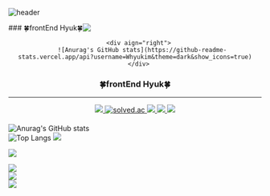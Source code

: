 ![header](https://capsule-render.vercel.app/api?type=waving&color=auto&height=200&section=header&&fontAlignY=40&text=React%20/%20JavaScript%20/%20TypeScript&fontSize=55)

<div style="display: flex; flex-direction: row;">
 <div>
  ### 🍀frontEnd Hyuk🍀
 </div>
 <img class="img" src="https://github-readme-stats.vercel.app/api?username=Whyukim&theme=dark&show_icons=true" />
</div>


<div align="center">
  
      <div aign="right">
        ![Anurag's GitHub stats](https://github-readme-stats.vercel.app/api?username=Whyukim&theme=dark&show_icons=true)
      </div>
  

  
  ### 🍀frontEnd Hyuk🍀
  
  ---
  
  <a href="https://suave-lilac-075.notion.site/fd0c2a204d8e4fd7b193800c20d5eda0?v=c62e2af146ed446a97b34c86c16d4835">
    <img src="https://img.shields.io/badge/Github Projects-000000?style=flat-square&logo=github&logoColor=white" />
  </a>
  
  <a href="https://solved.ac/whkakrkr">
    <img alt="solved.ac" src="http://mazassumnida.wtf/api/mini/generate_badge?boj=whkakrkr" />
  <a />
 
  <a href="https://velog.io/@seondal">
    <img src="https://img.shields.io/badge/seondal.log-3DDC84?style=flat-square&logo=Velog&logoColor=white"/>
  </a>
    
  <a href="https://whkakrkr.tistory.com">
    <img src="https://img.shields.io/badge/Seondalgorithm-E5511E?style=flat-square&logo=Tistory&logoColor=white"/>
  </a>
    
  <a href="https://suave-lilac-075.notion.site/Dalchive-ec0bc59746804968a085c2cf46151c80">
    <img src="https://img.shields.io/badge/Dalchive-ffffff?style=flat-square&logo=notion&logoColor=black"/>
  </a>
 
</div>

####

![Anurag's GitHub stats](https://github-readme-stats.vercel.app/api?username=Whyukim&theme=dark&show_icons=true)
<br />
![Top Langs](https://github-readme-stats.vercel.app/api/top-langs/?username=6810779s&layout=compact&theme=tokyonight)
<a href="https://velog.io/@seondal"><img src="https://img.shields.io/badge/Velog-3DDC84?style=flat-square&logo=Blogger&logoColor=white" /></a>


<a href="https://velog.io/@seondal"><img src="https://img.shields.io/badge/Velog-3DDC84?style=flat-square&logo=Blogger&logoColor=white"/></a>

<a href="https://velog.io/@hyukfr0nt" target="_blank"><img src="https://img.shields.io/badge/블로그-배경색?style=social&logo=Velog&logoColor=#000"/></a>
<br />
<a href="버튼을 눌렀을 때 이동할 링크" target="_blank"><img src="https://img.shields.io/badge/블로그-배경색?style=social&logo=Notion&logoColor=#000"/></a>
<br />
<a href="버튼을 눌렀을 때 이동할 링크" target="_blank"><img src="https://img.shields.io/badge/블로그-배경색?style=social&logo=Gmail&logoColor=#000"/></a>

